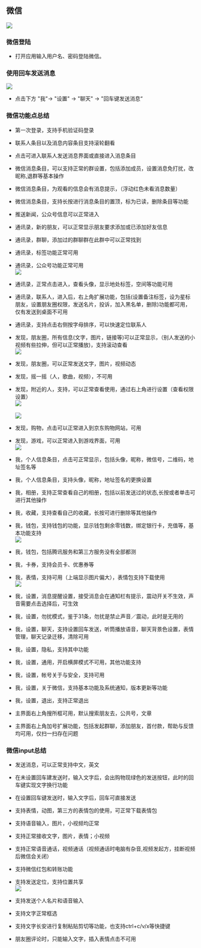 ## 微信
![](../pic/soft/wechat_sign_in.png)

### 微信登陆
   - 打开应用输入用户名、密码登陆微信。

### 使用回车发送消息
![](../pic/soft/wechat_enter.png)

   - 点击下方 "我"-> "设置" -> "聊天" -> "回车键发送消息“

### 微信功能点总结
   - 第一次登录，支持手机验证码登录
   - 联系人条目以及消息内容条目支持滚轮翻看
   - 点击可进入联系人发送消息界面或直接进入消息条目
   - 微信消息条目，可以支持正常的群设置，包括添加成员，设置消息免打扰，改昵称,退群等基本操作
   - 微信消息条目，为观看的信息会有消息提示，（浮动红色未看消息数量）
   - 微信消息条目，支持长按进行消息条目的置顶，标为已读，删除条目等功能
   - 推送新闻，公众号信息可以正常进入
   - 通讯录，新的朋友，可以正常显示朋友要求添加或已添加好友信息
   - 通讯录，群聊，添加过的群聊群在此群中可以正常找到
   - 通讯录，标签功能正常可用
   - 通讯录，公众号功能正常可用  
![](../pic/soft/wechat_public.png)

   - 通讯录，正常点击进入，查看头像，显示地处标签，空间等功能可用
   - 通讯录，联系人，进入后，右上角扩展功能，包括(设置备注标签，设为星标朋友，设置朋友圈权限，发送名片，投诉，加入黑名单，删除)功能都可用，仅有发送到桌面不可用
   - 通讯录，支持点击右侧按字母排序，可以快速定位联系人
   - 发现，朋友圈，所有信息(文字，图片，链接等)可以正常显示，（别人发送的小视频有些拉伸，但可以正常播放)，支持滚动查看  
   ![](../pic/soft/wechat_friend.png)
   
   - 发现，朋友圈，可以正常发送文字，图片，视频动态
   - 发现，摇一摇（人，歌曲，视频），不可用
   - 发现，附近的人，支持，可以正常查看使用，通过右上角进行设置（查看权限设置）  
   ![](../pic/soft/wechat_around.png)<br />  
   ![](../pic/soft/wechat_shopping.png)
   
   - 发现，购物，点击可以正常进入到京东购物网站，可用
   - 发现，游戏，可以正常进入到游戏界面，可用  
![](../pic/soft/wechat_game.png)
   - 我，个人信息条目，点击可正常显示，包括头像，昵称，微信号，二维码，地址签名等
   - 我，个人信息条目，支持头像，昵称，地址签名的更换设置
   - 我，相册，支持正常查看自己的相册，包括以前发送过的状态,长按或者单击可进行其他操作
   - 我，收藏，支持查看自己的收藏，长按可进行删除等其他操作
   - 我，钱包，支持钱包的功能，显示钱包剩余零钱数，绑定银行卡，充值等，基本功能支持  
![](../pic/soft/wechat_wallet.png)

   - 我，钱包，包括腾讯服务和第三方服务没有全部都测
   - 我，卡券，支持会员卡、优惠券等
   - 我，表情，支持可用（上端显示图片偏大），表情包支持下载使用  
![](../pic/soft/wechat_setting.png)

   - 我，设置，消息提醒设置，接受消息会在通知栏有提示，震动开关不生效，声音需要点击选择后，可生效
   - 我，设置，勿扰模式，鉴于31条，勿扰是禁止声音／震动，此时是无用的
   - 我，设置，聊天，支持设置回车发送，听筒播放语音，聊天背景色设置，表情管理，聊天记录迁移，清除可用
   - 我，设置，隐私，支持其中功能
   - 我，设置，通用，开启横屏模式不可用，其他功能支持
   - 我，设置，帐号关于与安全，支持可用
   - 我，设置，关于微信，支持基本功能及系统通知，版本更新等功能
   - 我，设置，退出，支持正常退出
   - 主界面右上角搜所框可用，默认搜索朋友去，公共号，文章
   - 主界面右上角加号扩展功能，包括发起群聊，添加朋友，首付款，帮助与反馈均可用，仅扫一扫存在问题

### 微信input总结
   - 发送消息，可以正常支持中文，英文
   - 在未设置回车建发送时，输入文字后，会出购物现绿色的发送按钮，此时的回车键实现文字换行功能
   - 在设置回车键发送时，输入文字后，回车可直接发送
   - 支持表情，动图，第三方的表情包的使用，可正常下载表情包
   - 支持语音输入，图片，小视频均正常
   - 支持正常接收文字，图片，表情；小视频
   - 支持正常语音通话，视频通话（视频通话时电脑有杂音,视频发起方，挂断视频后微信会关闭）
   - 支持微信红包和转账功能
   - 支持发送定位，支持位置共享  
![](../pic/soft/wechat_position.png)

   - 支持发送个人名片和语音输入
   - 支持文字正常框选
   - 支持文字长安进行复制粘贴剪切等功能，也支持ctrl+c/v/x等快捷键
   - 朋友圈评论时，只能输入文字，插入表情点击不可用
